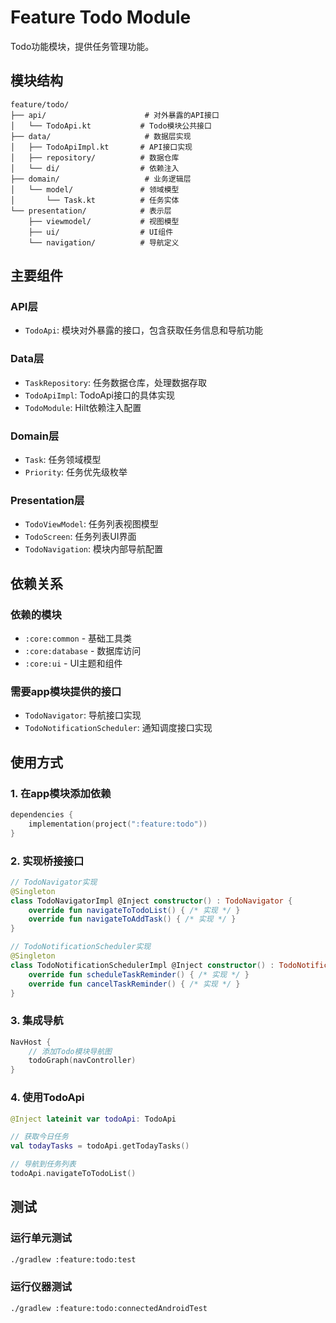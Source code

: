 # Feature Todo Module

Todo功能模块，提供任务管理功能。

## 模块结构

```
feature/todo/
├── api/                      # 对外暴露的API接口
│   └── TodoApi.kt           # Todo模块公共接口
├── data/                     # 数据层实现
│   ├── TodoApiImpl.kt       # API接口实现
│   ├── repository/          # 数据仓库
│   └── di/                  # 依赖注入
├── domain/                   # 业务逻辑层
│   └── model/               # 领域模型
│       └── Task.kt          # 任务实体
└── presentation/            # 表示层
    ├── viewmodel/           # 视图模型
    ├── ui/                  # UI组件
    └── navigation/          # 导航定义
```

## 主要组件

### API层
- `TodoApi`: 模块对外暴露的接口，包含获取任务信息和导航功能

### Data层
- `TaskRepository`: 任务数据仓库，处理数据存取
- `TodoApiImpl`: TodoApi接口的具体实现
- `TodoModule`: Hilt依赖注入配置

### Domain层
- `Task`: 任务领域模型
- `Priority`: 任务优先级枚举

### Presentation层
- `TodoViewModel`: 任务列表视图模型
- `TodoScreen`: 任务列表UI界面
- `TodoNavigation`: 模块内部导航配置

## 依赖关系

### 依赖的模块
- `:core:common` - 基础工具类
- `:core:database` - 数据库访问
- `:core:ui` - UI主题和组件

### 需要app模块提供的接口
- `TodoNavigator`: 导航接口实现
- `TodoNotificationScheduler`: 通知调度接口实现

## 使用方式

### 1. 在app模块添加依赖
```kotlin
dependencies {
    implementation(project(":feature:todo"))
}
```

### 2. 实现桥接接口
```kotlin
// TodoNavigator实现
@Singleton
class TodoNavigatorImpl @Inject constructor() : TodoNavigator {
    override fun navigateToTodoList() { /* 实现 */ }
    override fun navigateToAddTask() { /* 实现 */ }
}

// TodoNotificationScheduler实现
@Singleton
class TodoNotificationSchedulerImpl @Inject constructor() : TodoNotificationScheduler {
    override fun scheduleTaskReminder() { /* 实现 */ }
    override fun cancelTaskReminder() { /* 实现 */ }
}
```

### 3. 集成导航
```kotlin
NavHost {
    // 添加Todo模块导航图
    todoGraph(navController)
}
```

### 4. 使用TodoApi
```kotlin
@Inject lateinit var todoApi: TodoApi

// 获取今日任务
val todayTasks = todoApi.getTodayTasks()

// 导航到任务列表
todoApi.navigateToTodoList()
```

## 测试

### 运行单元测试
```bash
./gradlew :feature:todo:test
```

### 运行仪器测试
```bash
./gradlew :feature:todo:connectedAndroidTest
```